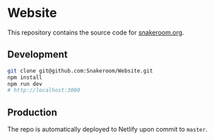 # Website

This repository contains the source code for [snakeroom.org](https://snakeroom.org).

## Development

```bash
git clone git@github.com:Snakeroom/Website.git
npm install
npm run dev
# http://localhost:3000
```

## Production

The repo is automatically deployed to Netlify upon commit to `master`.

